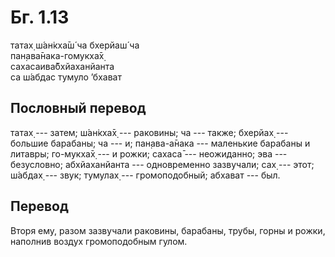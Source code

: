 # Бг. 1.13
татах̣ ш́ан̇кха̄ш́ ча бхерйаш́ ча<br/>
пан̣ава̄нака-гомукха̄х̣<br/>
сахасаива̄бхйаханйанта<br/>
са ш́абдас тумуло ’бхават
## Пословный перевод

татах̣ --- затем; ш́ан̇кха̄х̣ --- раковины; ча --- также; бхерйах̣ --- большие
барабаны; ча --- и; пан̣ава-а̄нака --- маленькие барабаны и литавры;
го-мукха̄х̣ --- и рожки; сахаса̄ --- неожиданно; эва --- безусловно;
абхйаханйанта --- одновременно зазвучали; сах̣ --- этот; ш́абдах̣ --- звук;
тумулах̣ --- громоподобный; абхават --- был.

## Перевод

Вторя ему, разом зазвучали раковины, барабаны, трубы, горны и рожки,
наполнив воздух громоподобным гулом.
